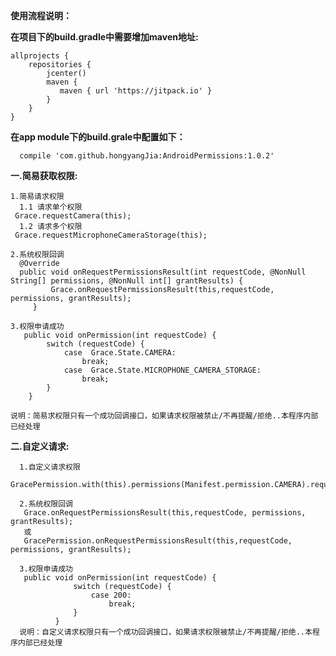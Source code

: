 **使用流程说明：**

**在项目下的build.gradle中需要增加maven地址:**

    allprojects {
        repositories {
            jcenter()
            maven {
               maven { url 'https://jitpack.io' }
            }
        }
    }

**在app module下的build.grale中配置如下：**

      compile 'com.github.hongyangJia:AndroidPermissions:1.0.2'

 
**一.简易获取权限:**

    1.简易请求权限
      1.1 请求单个权限
     Grace.requestCamera(this);
      1.2 请求多个权限
     Grace.requestMicrophoneCameraStorage(this);

    2.系统权限回调
      @Override
      public void onRequestPermissionsResult(int requestCode, @NonNull String[] permissions, @NonNull int[] grantResults) {
             Grace.onRequestPermissionsResult(this,requestCode, permissions, grantResults);
         }
  
    3.权限申请成功
       public void onPermission(int requestCode) {
            switch (requestCode) {
                case  Grace.State.CAMERA:
                    break;
                case  Grace.State.MICROPHONE_CAMERA_STORAGE:
                    break;
            }
        }
        
    说明：简易求权限只有一个成功回调接口，如果请求权限被禁止/不再提醒/拒绝..本程序内部已经处理    

**二.自定义请求:**

      1.自定义请求权限
        GracePermission.with(this).permissions(Manifest.permission.CAMERA).requestCode(200).request();
      
      2.系统权限回调
       Grace.onRequestPermissionsResult(this,requestCode, permissions, grantResults);
       或
       GracePermission.onRequestPermissionsResult(this,requestCode, permissions, grantResults);
       
      3.权限申请成功
       public void onPermission(int requestCode) {
                  switch (requestCode) {
                      case 200:
                          break;
                  }
              }
      说明：自定义请求权限只有一个成功回调接口，如果请求权限被禁止/不再提醒/拒绝..本程序内部已经处理   
